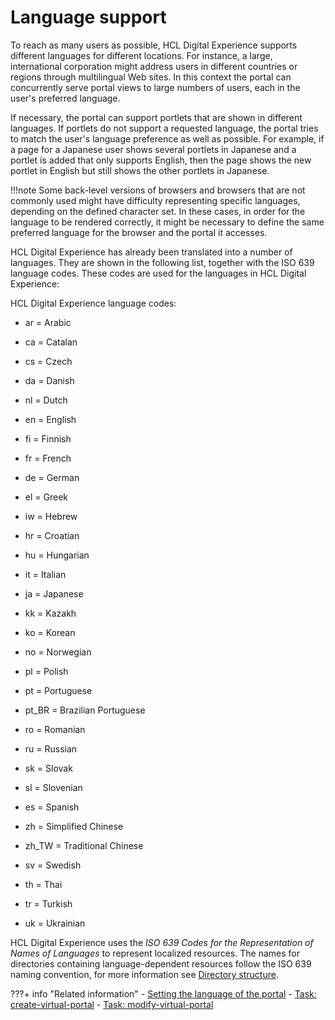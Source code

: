 # Language support

To reach as many users as possible, HCL Digital Experience supports different languages for different locations. For instance, a large, international corporation might address users in different countries or regions through multilingual Web sites. In this context the portal can concurrently serve portal views to large numbers of users, each in the user's preferred language.

If necessary, the portal can support portlets that are shown in different languages. If portlets do not support a requested language, the portal tries to match the user's language preference as well as possible. For example, if a page for a Japanese user shows several portlets in Japanese and a portlet is added that only supports English, then the page shows the new portlet in English but still shows the other portlets in Japanese.

!!!note
    Some back-level versions of browsers and browsers that are not commonly used might have difficulty representing specific languages, depending on the defined character set. In these cases, in order for the language to be rendered correctly, it might be necessary to define the same preferred language for the browser and the portal it accesses.

HCL Digital Experience has already been translated into a number of languages. They are shown in the following list, together with the ISO 639 language codes. These codes are used for the languages in HCL Digital Experience:

HCL Digital Experience language codes:

- ar  =  Arabic

- ca  =   Catalan

- cs  =   Czech

- da  =   Danish

- nl  =   Dutch

- en  =   English

- fi  =   Finnish

- fr  =   French

- de  =   German  

- el  =   Greek

- iw  =   Hebrew

- hr  =   Croatian

- hu  =   Hungarian

- it  =   Italian

- ja  =   Japanese

- kk  =   Kazakh

- ko  =   Korean

- no  =   Norwegian

- pl  =   Polish  

- pt  =   Portuguese

- pt_BR =   Brazilian Portuguese

- ro  =   Romanian

- ru  =   Russian

- sk  =   Slovak

- sl  =   Slovenian

- es  =   Spanish

- zh  =   Simplified Chinese

- zh_TW =   Traditional Chinese

- sv  =   Swedish

- th  =   Thai

- tr  =   Turkish

- uk  =   Ukrainian

HCL Digital Experience uses the *ISO 639 Codes for the Representation of Names of Languages* to represent localized resources. The names for directories containing language-dependent resources follow the ISO 639 naming convention, for more information see [Directory structure](../../../../guide_me/wpsdirstr.md).

???+ info "Related information" 
    -   [Setting the language of the portal](../../../../deploy_dx/manage/config_portal_behavior/adlang.md)
    -   [Task: create-virtual-portal](../../../../build_sites/virtual_portal/vp_reference/vp_command_ref/portal_cfg_adm_vp/advp_cfgtsk_create.md)
    -   [Task: modify-virtual-portal](../../../../build_sites/virtual_portal/vp_reference/vp_command_ref/portal_cfg_adm_vp/advp_cfgtsk_modify.md)

